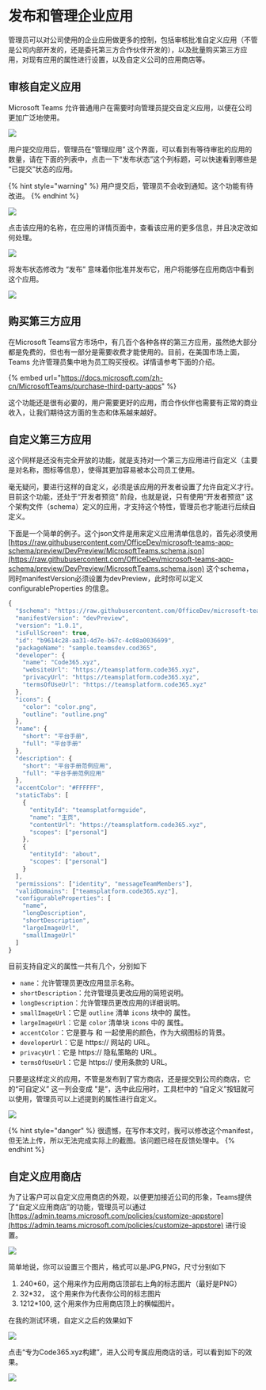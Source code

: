 # 发布和管理企业应用

管理员可以对公司使用的企业应用做更多的控制，包括审核批准自定义应用（不管是公司内部开发的，还是委托第三方合作伙伴开发的），以及批量购买第三方应用，对现有应用的属性进行设置，以及自定义公司的应用商店等。

## 审核自定义应用

Microsoft Teams 允许普通用户在需要时向管理员提交自定义应用，以便在公司更加广泛地使用。

![](../.gitbook/assets/tu-pian-%20%28215%29.png)

用户提交应用后，管理员在“管理应用” 这个界面，可以看到有等待审批的应用的数量，请在下面的列表中，点击一下“发布状态”这个列标题，可以快速看到哪些是 “已提交”状态的应用。

{% hint style="warning" %}
用户提交后，管理员不会收到通知。这个功能有待改进。
{% endhint %}

![](../.gitbook/assets/tu-pian-%20%28233%29.png)

点击该应用的名称，在应用的详情页面中，查看该应用的更多信息，并且决定改如何处理。

![](../.gitbook/assets/tu-pian-%20%28216%29.png)

将发布状态修改为 “发布” 意味着你批准并发布它，用户将能够在应用商店中看到这个应用。

![](../.gitbook/assets/tu-pian-%20%28220%29.png)



## 购买第三方应用

在Microsoft Teams官方市场中，有几百个各种各样的第三方应用，虽然绝大部分都是免费的，但也有一部分是需要收费才能使用的。目前，在美国市场上面，Teams 允许管理员集中地为员工购买授权。详情请参考下面的介绍。

{% embed url="https://docs.microsoft.com/zh-cn/MicrosoftTeams/purchase-third-party-apps" %}

这个功能还是很有必要的，用户需要更好的应用，而合作伙伴也需要有正常的商业收入，让我们期待这方面的生态和体系越来越好。

## 自定义第三方应用

这个同样是还没有完全开放的功能，就是支持对一个第三方应用进行自定义（主要是对名称，图标等信息），使得其更加容易被本公司员工使用。

毫无疑问，要进行这样的自定义，必须是该应用的开发者设置了允许自定义才行。目前这个功能，还处于“开发者预览” 阶段，也就是说，只有使用“开发者预览” 这个架构文件（schema）定义的应用，才支持这个特性，管理员也才能进行后续自定义。

下面是一个简单的例子。这个json文件是用来定义应用清单信息的，首先必须使用 [https://raw.githubusercontent.com/OfficeDev/microsoft-teams-app-schema/preview/DevPreview/MicrosoftTeams.schema.json](https://raw.githubusercontent.com/OfficeDev/microsoft-teams-app-schema/preview/DevPreview/MicrosoftTeams.schema.json) 这个schema，同时manifestVersion必须设置为devPreview，此时你可以定义configurableProperties 的信息。

```javascript
{
  "$schema": "https://raw.githubusercontent.com/OfficeDev/microsoft-teams-app-schema/preview/DevPreview/MicrosoftTeams.schema.json",
  "manifestVersion": "devPreview",
  "version": "1.0.1",
  "isFullScreen": true,
  "id": "b9614c28-aa31-4d7e-b67c-4c08a0036699",
  "packageName": "sample.teamsdev.cod365",
  "developer": {
    "name": "Code365.xyz",
    "websiteUrl": "https://teamsplatform.code365.xyz",
    "privacyUrl": "https://teamsplatform.code365.xyz",
    "termsOfUseUrl": "https://teamsplatform.code365.xyz"
  },
  "icons": {
    "color": "color.png",
    "outline": "outline.png"
  },
  "name": {
    "short": "平台手册",
    "full": "平台手册"
  },
  "description": {
    "short": "平台手册范例应用",
    "full": "平台手册范例应用"
  },
  "accentColor": "#FFFFFF",
  "staticTabs": [
    {
      "entityId": "teamsplatformguide",
      "name": "主页",
      "contentUrl": "https://teamsplatform.code365.xyz",
      "scopes": ["personal"]
    },
    {
      "entityId": "about",
      "scopes": ["personal"]
    }
  ],
  "permissions": ["identity", "messageTeamMembers"],
  "validDomains": ["teamsplatform.code365.xyz"],
  "configurableProperties": [
    "name",
    "longDescription",
    "shortDescription",
    "largeImageUrl",
    "smallImageUrl"
  ]
}

```

目前支持自定义的属性一共有几个，分别如下

* `name`：允许管理员更改应用显示名称。
* `shortDescription`：允许管理员更改应用的简短说明。
* `longDescription`：允许管理员更改应用的详细说明。
* `smallImageUrl`：它是 `outline` 清单 `icons` 块中的 属性。
* `largeImageUrl`：它是 `color` 清单块 `icons` 中的 属性。
* `accentColor`：它是要与 和 一起使用的颜色，作为大纲图标的背景。
* `developerUrl`：它是 https:// 网站的 URL。
* `privacyUrl`：它是 https:// 隐私策略的 URL。
* `termsOfUseUrl`：它是 https:// 使用条款的 URL。

只要是这样定义的应用，不管是发布到了官方商店，还是提交到公司的商店，它的“可自定义” 这一列会变成 "是”，选中此应用时，工具栏中的 “自定义”按钮就可以使用，管理员可以上述提到的属性进行自定义。

![](../.gitbook/assets/tu-pian-%20%28244%29.png)

{% hint style="danger" %}
很遗憾，在写作本文时，我可以修改这个manifest，但无法上传，所以无法完成实际上的截图。该问题已经在反馈处理中。
{% endhint %}

## 自定义应用商店

为了让客户可以自定义应用商店的外观，以便更加接近公司的形象，Teams提供了“自定义应用商店”的功能，管理员可以通过 [https://admin.teams.microsoft.com/policies/customize-appstore](https://admin.teams.microsoft.com/policies/customize-appstore) 进行设置。

![](../.gitbook/assets/tu-pian-%20%28245%29.png)

简单地说，你可以设置三个图片，格式可以是JPG,PNG，尺寸分别如下

1. 240\*60，这个用来作为应用商店顶部右上角的标志图片（最好是PNG）
2. 32\*32， 这个用来作为代表你公司的标志图片
3. 1212\*100,  这个用来作为应用商店顶上的横幅图片。

在我的测试环境，自定义之后的效果如下

![](../.gitbook/assets/tu-pian-%20%28247%29.png)

点击“专为Code365.xyz构建”，进入公司专属应用商店的话，可以看到如下的效果。

![](../.gitbook/assets/tu-pian-%20%28243%29.png)

